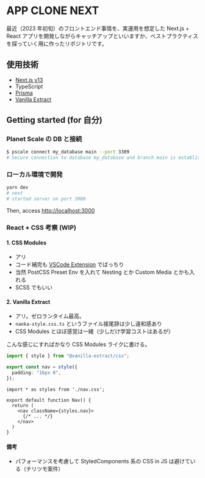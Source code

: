 # APP CLONE NEXT

最近（2023 年初旬）のフロントエンド事情を、実運用を想定した Next.js + React アプリを開発しながらキャッチアップといいますか、ベストプラクティスを探っていく用に作ったリポジトリです。

## 使用技術

- [Next.js v13](https://nextjs.org/blog/next-13)
- TypeScript
- [Prisma](https://www.prisma.io)
- [Vanilla Extract](https://vanilla-extract.style/)

## Getting started (for 自分)

### Planet Scale の DB と接続

```sh
$ pscale connect my_database main --port 3309
# Secure connection to database my_database and branch main is established!
```

### ローカル環境で開発

```sh
yarn dev
# next
# started server on port 3000
```

Then, access <http://localhost:3000>

### React + CSS 考察 (WIP)

#### 1. CSS Modules

- アリ
- コード補完も [VSCode Extension](https://marketplace.visualstudio.com/items?itemName=clinyong.vscode-css-modules) でばっちり
- 当然 PostCSS Preset Env を入れて Nesting とか Custom Media とかも入れる
- SCSS でもいい

#### 2. Vanilla Extract

- アリ。ゼロランタイム最高。
- `nanka-style.css.ts` というファイル接尾辞は少し違和感あり
- CSS Modules とほぼ感覚は一緒（少しだけ学習コストはあるが）

こんな感じにすればかなり CSS Modules ライクに書ける。

```ts:nav.css.ts
import { style } from "@vanilla-extract/css";

export const nav = style({
  padding: "16px 0",
});
```

```tsx:Nav.tsx
import * as styles from './nav.css';

export default function Nav() {
  return (
    <nav className={styles.nav}>
      {/* ... */}
    </nav>
  )
}
```

#### 備考

- パフォーマンスを考慮して StyledComponents 系の CSS in JS は避けている（チリツモ案件）
